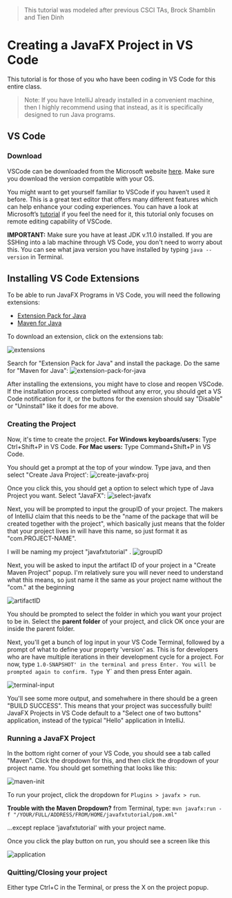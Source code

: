 > This tutorial was modeled after previous CSCI TAs, Brock Shamblin and Tien Dinh

# Creating a JavaFX Project in VS Code

This tutorial is for those of you who have been coding in VS Code for this entire class.
>Note: If you have IntelliJ already installed in a convenient machine, then I highly recommend using that instead, as it is specifically designed to run Java programs.

## VS Code

### Download
VSCode can be downloaded from the Microsoft website [here](https://code.visualstudio.com/). Make sure you download the version compatible with your OS.

You might want to get yourself familiar to VSCode if you haven’t used it before. This is a great text editor that offers many different features which can help enhance your coding experiences. You can have a look at Microsoft’s [tutorial](https://code.visualstudio.com/docs/introvideos/basics) if you feel the need for it, this tutorial only focuses on remote editing capability of VSCode.

**IMPORTANT:** Make sure you have at least JDK v.11.0 installed. If you are SSHing into a lab machine through VS Code, you don't need to worry about this.
You can see what java version you have installed by typing `java --version` in Terminal.

## Installing VS Code Extensions
To be able to run JavaFX Programs in VS Code, you will need the following extensions:
* [Extension Pack for Java](https://marketplace.visualstudio.com/items?itemName=vscjava.vscode-java-pack)
* [Maven for Java](https://marketplace.visualstudio.com/items?itemName=vscjava.vscode-maven)

To download an extension, click on the extensions tab:

<img src="assets/extensions.png" alt="extensions">

Search for "Extension Pack for Java" and install the package. Do the same for "Maven for Java":
<img src="assets/extension-pack-for-java.png" alt="extension-pack-for-java">

After installing the extensions, you might have to close and reopen VSCode. If the installation process completed without any error, you should get a VS Code notification for it, or the buttons for the exension should say "Disable" or "Uninstall" like it does for me above.

### Creating the Project
Now, it's time to create the project. 
**For Windows keyboards/users:** Type Ctrl+Shift+P in VS Code.
**For Mac users:** Type Command+Shift+P in VS Code.

You should get a prompt at the top of your window. Type java, and then select "Create Java Project':
<img src="assets/create-javafx-proj.png" alt="create-javafx-proj">

Once you click this, you should get a option to select which type of Java Project you want. Select "JavaFX":
<img src="assets/select-javafx.png" alt="select-javafx">

Next, you will be prompted to input the groupID of your project. The makers of IntelliJ claim that this needs to be the "name of the package that will be created together with the project", which basically just means that the folder that your project lives in will have this name, so just format it as "com.PROJECT-NAME".

I will be naming my project "javafxtutorial"
.
<img src="assets/groupID.png" alt="groupID">

Next, you will be asked to input the artifact ID of your project in a "Create Maven Project" popup. I'm relatively sure you will never need to understand what this means, so just name it the same as your project name without the "com." at the beginning

<img src="assets/artifactID.png" alt="artifactID">

You should be prompted to select the folder in which you want your project to be in. Select the **parent folder** of your project, and click OK once your are inside the parent folder.

Next, you'll get a bunch of log input in your VS Code Terminal, followed by a prompt of what to define your property 'version' as. This is for developers who are have multiple iterations in their development cycle for a project. For now, type `1.0-SNAPSHOT' in the terminal and press Enter. You will be prompted again to confirm. Type `Y` and then press Enter again. 

<img src="assets/terminal-input.png" alt="terminal-input">

You'll see some more output, and somehwhere in there should be a green "BUILD SUCCESS". This means that your project was successfully built! JavaFX Projects in VS Code default to a "Select one of two buttons" application, instead of the typical "Hello" application in IntelliJ. 

### Running a JavaFX Project

In the bottom right corner of your VS Code, you should see a tab called "Maven". Click the dropdown for this, and then click the dropdown of your project name. You should get something that looks like this:

<img src="assets/maven-init.png" alt="maven-init">

To run your project, click the dropdown for `Plugins > javafx > run`. 


**Trouble with the Maven Dropdown?**
from Terminal, type: 
`mvn javafx:run -f "/YOUR/FULL/ADDRESS/FROM/HOME/javafxtutorial/pom.xml"`

...except replace 'javafxtutorial' with your project name.

Once you click the play button on run, you should see a screen like this

<img src="assets/application.png" alt="application">

### Quitting/Closing your project

Either type Ctrl+C in the Terminal, or press the X on the project popup.